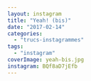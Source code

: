 ```yaml
---
layout: instagram
title: "Yeah! (bis)"
date: "2017-02-14"
categories: 
  - "trucs-instagrammes"
tags: 
  - "instagram"
coverImage: yeah-bis.jpg
instagram: BQf8aD7jEfb
---
```

